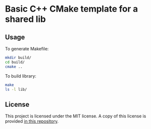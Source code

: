 # Basic C++ CMake template for a shared lib

## Usage

To generate Makefile:

```bash
mkdir build/
cd build/
cmake ..
```

To build library:

```bash
make
ls -l lib/
```

## License

This project is licensed under the MIT license. A copy of this license is provided [in this repository](LICENSE).
